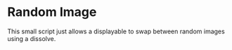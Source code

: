 # Random Image

This small script just allows a displayable to swap between random images using a dissolve.
